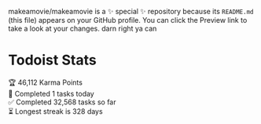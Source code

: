 makeamovie/makeamovie is a ✨ special ✨ repository because its `README.md` (this file) appears on your GitHub profile.
You can click the Preview link to take a look at your changes. darn right ya can

# Todoist Stats

<!-- TODO-IST:START -->
🏆  46,112 Karma Points           
🌸  Completed 1 tasks today           
✅  Completed 32,568 tasks so far           
⏳  Longest streak is 328 days
<!-- TODO-IST:END -->
